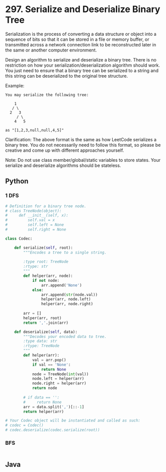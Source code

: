 # 297. Serialize and Deserialize Binary Tree
Serialization is the process of converting a data structure or object into a sequence of bits so that it can be stored in a file or memory buffer, or transmitted across a network connection link to be reconstructed later in the same or another computer environment.

Design an algorithm to serialize and deserialize a binary tree. There is no restriction on how your serialization/deserialization algorithm should work. You just need to ensure that a binary tree can be serialized to a string and this string can be deserialized to the original tree structure.

Example: 
```
You may serialize the following tree:

    1
   / \
  2   3
     / \
    4   5

as "[1,2,3,null,null,4,5]"
```
Clarification: The above format is the same as how LeetCode serializes a binary tree. You do not necessarily need to follow this format, so please be creative and come up with different approaches yourself.

Note: Do not use class member/global/static variables to store states. Your serialize and deserialize algorithms should be stateless.
## Python
### 1 DFS
``` python
# Definition for a binary tree node.
# class TreeNode(object):
#     def __init__(self, x):
#         self.val = x
#         self.left = None
#         self.right = None

class Codec:

    def serialize(self, root):
        """Encodes a tree to a single string.
        
        :type root: TreeNode
        :rtype: str
        """             
        def helper(arr, node):
            if not node:
                arr.append('None')
            else:
                arr.append(str(node.val))
                helper(arr, node.left)
                helper(arr, node.right)
        
        arr = []
        helper(arr, root)
        return ','.join(arr)

    def deserialize(self, data):
        """Decodes your encoded data to tree.
        :type data: str
        :rtype: TreeNode
        """
        def helper(arr):
            val = arr.pop()
            if val == 'None':
                return None
            node = TreeNode(int(val))
            node.left = helper(arr)
            node.right = helper(arr)
            return node
        
        # if data == '':
        #     return None
        arr = data.split(',')[::-1]
        return helper(arr)

# Your Codec object will be instantiated and called as such:
# codec = Codec()
# codec.deserialize(codec.serialize(root))
```

### BFS
``` pyhton

```


## Java
``` java

```